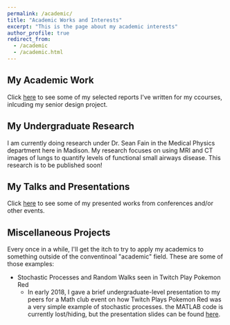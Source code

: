 ```yaml
---
permalink: /academic/
title: "Academic Works and Interests"
excerpt: "This is the page about my academic interests"
author_profile: true
redirect_from: 
  - /academic
  - /academic.html
---
```



## My Academic Work

Click [here](https://photvedt.github.io/academic/selected_works/) to see some of my selected reports I've written for my ccourses, inlcuding my senior design project.


## My Undergraduate Research

I am currently doing research under Dr. Sean Fain in the Medical Physics department here in Madison. My research focuses on using MRI and CT images of lungs to quantify levels of functional small airways disease. This research is to be published soon!

## My Talks and Presentations

Click [here](https://photvedt.github.io/academic/talks/) to see some of my presented works from conferences and/or other events.

## Miscellaneous Projects

Every once in a while, I'll get the itch to try to apply my academics to something outside of the conventinoal "academic" field. These are some of those examples:
  
  + Stochastic Processes and Random Walks seen in Twitch Play Pokemon Red
    - In early 2018, I gave a brief undergraduate-level presentation to my peers for a Math club event on how Twitch Plays Pokemon Red was a very simple example of stochastic processes. the MATLAB code is currently lost/hiding, but the presentation slides can be found [here](https://docs.google.com/presentation/d/1oYtfXlcirFioiPu01lY11hX9zY8KAu6X3OXJk_LIddk/edit?usp=sharing).

